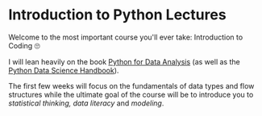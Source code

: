 # Introduction to Python Lectures

Welcome to the most important course you'll ever take: Introduction to Coding 🙄


I will lean heavily on the book [Python for Data Analysis](https://wesmckinney.com/book/) (as well as the [Python Data Science Handbook](https://jakevdp.github.io/PythonDataScienceHandbook)).

The first few weeks will focus on the fundamentals of data types and flow structures while the ultimate goal of the course will be to introduce you to *statistical thinking, data literacy* and *modeling*.

